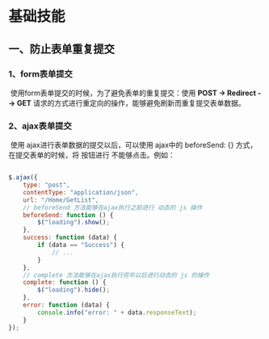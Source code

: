 # 基础技能

## 一、防止表单重复提交

### 1、form表单提交

​	使用form表单提交的时候，为了避免表单的重复提交：使用 **POST -> Redirect --> GET**  请求的方式进行重定向的操作，能够避免刷新而重复提交表单数据。

### 2、ajax表单提交

​	使用 ajax进行表单数据的提交以后，可以使用 ajax中的 beforeSend: {} 方式，在提交表单的时候，将 按钮进行 不能够点击。例如：

```javascript

$.ajax({
    type: "post",
    contentType: "application/json",
    url: "/Home/GetList",
    // beforeSend 方法能够在ajax执行之前进行 动态的 js 操作
    beforeSend: function () {
        $("loading").show();
    },
    success: function (data) {
        if (data == "Success") {
            // ...
        }
    },
    // complete 方法能够在ajax执行完毕以后进行动态的 js 的操作
    complete: function () {
        $("loading").hide();
    },
    error: function (data) {
        console.info("error: " + data.responseText);
    }
});
```


